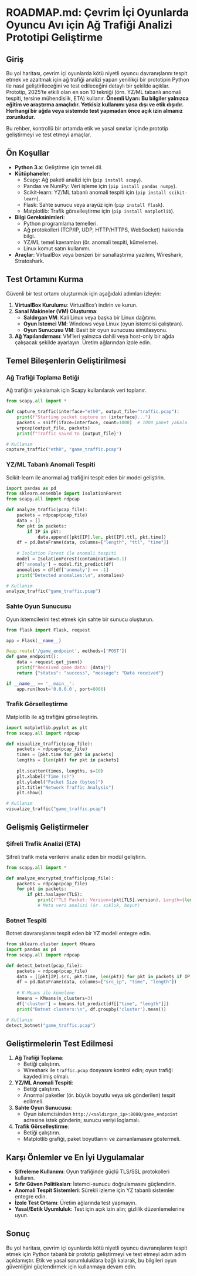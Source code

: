 # ROADMAP.md: Çevrim İçi Oyunlarda Oyuncu Avı için Ağ Trafiği Analizi Prototipi Geliştirme

## Giriş
Bu yol haritası, çevrim içi oyunlarda kötü niyetli oyuncu davranışlarını tespit etmek ve azaltmak için ağ trafiği analizi yapan yenilikçi bir prototipin Python ile nasıl geliştirileceğini ve test edileceğini detaylı bir şekilde açıklar. Prototip, 2025’te etkili olan en son 10 tekniği (örn. YZ/ML tabanlı anomali tespiti, tersine mühendislik, ETA) kullanır. **Önemli Uyarı: Bu bilgiler yalnızca eğitim ve araştırma amaçlıdır. Yetkisiz kullanımı yasa dışı ve etik dışıdır. Herhangi bir ağda veya sistemde test yapmadan önce açık izin almanız zorunludur.**

Bu rehber, kontrollü bir ortamda etik ve yasal sınırlar içinde prototip geliştirmeyi ve test etmeyi amaçlar.

## Ön Koşullar
- **Python 3.x**: Geliştirme için temel dil.
- **Kütüphaneler**:
  - Scapy: Ağ paketi analizi için (`pip install scapy`).
  - Pandas ve NumPy: Veri işleme için (`pip install pandas numpy`).
  - Scikit-learn: YZ/ML tabanlı anomali tespiti için (`pip install scikit-learn`).
  - Flask: Sahte sunucu veya arayüz için (`pip install flask`).
  - Matplotlib: Trafik görselleştirme için (`pip install matplotlib`).
- **Bilgi Gereksinimleri**:
  - Python programlama temelleri.
  - Ağ protokolleri (TCP/IP, UDP, HTTP/HTTPS, WebSocket) hakkında bilgi.
  - YZ/ML temel kavramları (ör. anomali tespiti, kümeleme).
  - Linux komut satırı kullanımı.
- **Araçlar**: VirtualBox veya benzeri bir sanallaştırma yazılımı, Wireshark, Stratoshark.

## Test Ortamını Kurma
Güvenli bir test ortamı oluşturmak için aşağıdaki adımları izleyin:
1. **VirtualBox Kurulumu**: VirtualBox’ı indirin ve kurun.
2. **Sanal Makineler (VM) Oluşturma**:
   - **Saldırgan VM**: Kali Linux veya başka bir Linux dağıtımı.
   - **Oyun İstemci VM**: Windows veya Linux (oyun istemcisi çalıştıran).
   - **Oyun Sunucusu VM**: Basit bir oyun sunucusu simülasyonu.
3. **Ağ Yapılandırması**: VM’leri yalnızca dahili veya host-only bir ağda çalışacak şekilde ayarlayın. Üretim ağlarından izole edin.

## Temel Bileşenlerin Geliştirilmesi

### Ağ Trafiği Toplama Betiği
Ağ trafiğini yakalamak için Scapy kullanılarak veri toplanır.

```python
from scapy.all import *

def capture_traffic(interface="eth0", output_file="traffic.pcap"):
    print(f"Starting packet capture on {interface}...")
    packets = sniff(iface=interface, count=1000)  # 1000 paket yakala
    wrpcap(output_file, packets)
    print(f"Traffic saved to {output_file}")

# Kullanım
capture_traffic("eth0", "game_traffic.pcap")
```

### YZ/ML Tabanlı Anomali Tespiti
Scikit-learn ile anormal ağ trafiğini tespit eden bir model geliştirin.

```python
import pandas as pd
from sklearn.ensemble import IsolationForest
from scapy.all import rdpcap

def analyze_traffic(pcap_file):
    packets = rdpcap(pcap_file)
    data = []
    for pkt in packets:
        if IP in pkt:
            data.append([pkt[IP].len, pkt[IP].ttl, pkt.time])
    df = pd.DataFrame(data, columns=["length", "ttl", "time"])
    
    # Isolation Forest ile anomali tespiti
    model = IsolationForest(contamination=0.1)
    df['anomaly'] = model.fit_predict(df)
    anomalies = df[df['anomaly'] == -1]
    print("Detected anomalies:\n", anomalies)

# Kullanım
analyze_traffic("game_traffic.pcap")
```

### Sahte Oyun Sunucusu
Oyun istemcilerini test etmek için sahte bir sunucu oluşturun.

```python
from flask import Flask, request

app = Flask(__name__)

@app.route('/game_endpoint', methods=['POST'])
def game_endpoint():
    data = request.get_json()
    print(f"Received game data: {data}")
    return {"status": "success", "message": "Data received"}

if __name__ == '__main__':
    app.run(host='0.0.0.0', port=8080)
```

### Trafik Görselleştirme
Matplotlib ile ağ trafiğini görselleştirin.

```python
import matplotlib.pyplot as plt
from scapy.all import rdpcap

def visualize_traffic(pcap_file):
    packets = rdpcap(pcap_file)
    times = [pkt.time for pkt in packets]
    lengths = [len(pkt) for pkt in packets]
    
    plt.scatter(times, lengths, s=10)
    plt.xlabel("Time (s)")
    plt.ylabel("Packet Size (bytes)")
    plt.title("Network Traffic Analysis")
    plt.show()

# Kullanım
visualize_traffic("game_traffic.pcap")
```

## Gelişmiş Geliştirmeler

### Şifreli Trafik Analizi (ETA)
Şifreli trafik meta verilerini analiz eden bir modül geliştirin.

```python
from scapy.all import *

def analyze_encrypted_traffic(pcap_file):
    packets = rdpcap(pcap_file)
    for pkt in packets:
        if pkt.haslayer(TLS):
            print(f"TLS Packet: Version={pkt[TLS].version}, Length={len(pkt)}")
            # Meta veri analizi (ör. sıklık, boyut)
```

### Botnet Tespiti
Botnet davranışlarını tespit eden bir YZ modeli entegre edin.

```python
from sklearn.cluster import KMeans
import pandas as pd
from scapy.all import rdpcap

def detect_botnet(pcap_file):
    packets = rdpcap(pcap_file)
    data = [[pkt[IP].src, pkt.time, len(pkt)] for pkt in packets if IP in pkt]
    df = pd.DataFrame(data, columns=["src_ip", "time", "length"])
    
    # K-Means ile kümeleme
    kmeans = KMeans(n_clusters=3)
    df['cluster'] = kmeans.fit_predict(df[["time", "length"]])
    print("Botnet clusters:\n", df.groupby('cluster').mean())

# Kullanım
detect_botnet("game_traffic.pcap")
```

## Geliştirmelerin Test Edilmesi
1. **Ağ Trafiği Toplama**:
   - Betiği çalıştırın.
   - Wireshark ile `traffic.pcap` dosyasını kontrol edin; oyun trafiği kaydedilmiş olmalı.
2. **YZ/ML Anomali Tespiti**:
   - Betiği çalıştırın.
   - Anormal paketler (ör. büyük boyutlu veya sık gönderilen) tespit edilmeli.
3. **Sahte Oyun Sunucusu**:
   - Oyun istemcisinden `http://<saldırgan_ip>:8080/game_endpoint` adresine istek gönderin; sunucu veriyi loglamalı.
4. **Trafik Görselleştirme**:
   - Betiği çalıştırın.
   - Matplotlib grafiği, paket boyutlarını ve zamanlamasını göstermeli.

## Karşı Önlemler ve En İyi Uygulamalar
- **Şifreleme Kullanımı**: Oyun trafiğinde güçlü TLS/SSL protokolleri kullanın.
- **Sıfır Güven Politikaları**: İstemci-sunucu doğrulamasını güçlendirin.
- **Anomali Tespit Sistemleri**: Sürekli izleme için YZ tabanlı sistemler entegre edin.
- **İzole Test Ortamı**: Üretim ağlarında test yapmayın.
- **Yasal/Eetik Uyumluluk**: Test için açık izin alın; gizlilik düzenlemelerine uyun.

## Sonuç
Bu yol haritası, çevrim içi oyunlarda kötü niyetli oyuncu davranışlarını tespit etmek için Python tabanlı bir prototip geliştirmeyi ve test etmeyi adım adım açıklamıştır. Etik ve yasal sorumluluklara bağlı kalarak, bu bilgileri oyun güvenliğini güçlendirmek için kullanmaya devam edin.